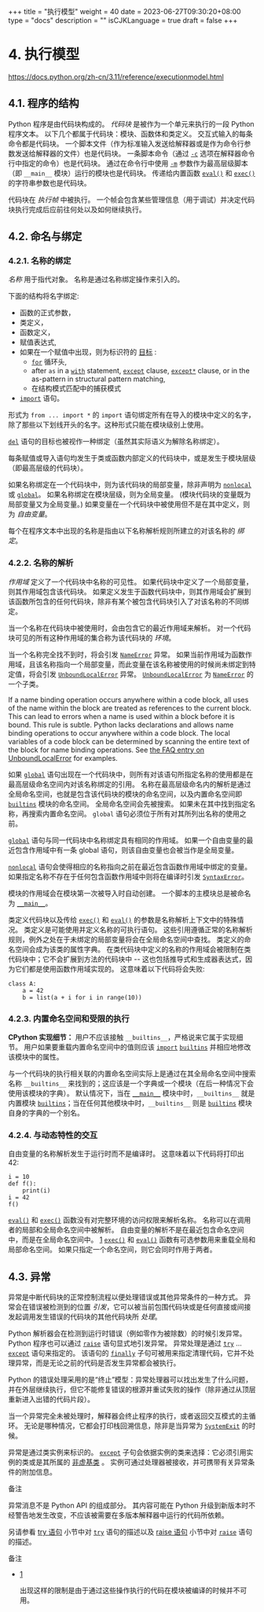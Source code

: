 +++
title = "执行模型"
weight = 40
date = 2023-06-27T09:30:20+08:00
type = "docs"
description = ""
isCJKLanguage = true
draft = false
+++

# 4. 执行模型

https://docs.python.org/zh-cn/3.11/reference/executionmodel.html



## 4.1. 程序的结构

Python 程序是由代码块构成的。 *代码块* 是被作为一个单元来执行的一段 Python 程序文本。 以下几个都属于代码块：模块、函数体和类定义。 交互式输入的每条命令都是代码块。 一个脚本文件（作为标准输入发送给解释器或是作为命令行参数发送给解释器的文件）也是代码块。 一条脚本命令（通过 [`-c`](https://docs.python.org/zh-cn/3.11/using/cmdline.html#cmdoption-c) 选项在解释器命令行中指定的命令）也是代码块。 通过在命令行中使用 [`-m`](https://docs.python.org/zh-cn/3.11/using/cmdline.html#cmdoption-m) 参数作为最高层级脚本（即 `__main__` 模块）运行的模块也是代码块。 传递给内置函数 [`eval()`](https://docs.python.org/zh-cn/3.11/library/functions.html#eval) 和 [`exec()`](https://docs.python.org/zh-cn/3.11/library/functions.html#exec) 的字符串参数也是代码块。

代码块在 *执行帧* 中被执行。 一个帧会包含某些管理信息（用于调试）并决定代码块执行完成后应前往何处以及如何继续执行。



## 4.2. 命名与绑定



### 4.2.1. 名称的绑定

*名称* 用于指代对象。 名称是通过名称绑定操作来引入的。

下面的结构将名字绑定:

- 函数的正式参数，
- 类定义，
- 函数定义，
- 赋值表达式,
- 如果在一个赋值中出现，则为标识符的 [目标](https://docs.python.org/zh-cn/3.11/reference/simple_stmts.html#assignment) :
  - [`for`](https://docs.python.org/zh-cn/3.11/reference/compound_stmts.html#for) 循环头,
  - after `as` in a [`with`](https://docs.python.org/zh-cn/3.11/reference/compound_stmts.html#with) statement, [`except`](https://docs.python.org/zh-cn/3.11/reference/compound_stmts.html#except) clause, [`except*`](https://docs.python.org/zh-cn/3.11/reference/compound_stmts.html#except-star) clause, or in the as-pattern in structural pattern matching,
  - 在结构模式匹配中的捕获模式
- [`import`](https://docs.python.org/zh-cn/3.11/reference/simple_stmts.html#import) 语句。

形式为 `from ... import *` 的 `import` 语句绑定所有在导入的模块中定义的名字，除了那些以下划线开头的名字。这种形式只能在模块级别上使用。

[`del`](https://docs.python.org/zh-cn/3.11/reference/simple_stmts.html#del) 语句的目标也被视作一种绑定（虽然其实际语义为解除名称绑定）。

每条赋值或导入语句均发生于类或函数内部定义的代码块中，或是发生于模块层级（即最高层级的代码块）。

如果名称绑定在一个代码块中，则为该代码块的局部变量，除非声明为 [`nonlocal`](https://docs.python.org/zh-cn/3.11/reference/simple_stmts.html#nonlocal) 或 [`global`](https://docs.python.org/zh-cn/3.11/reference/simple_stmts.html#global)。 如果名称绑定在模块层级，则为全局变量。 (模块代码块的变量既为局部变量又为全局变量。) 如果变量在一个代码块中被使用但不是在其中定义，则为 *自由变量*。

每个在程序文本中出现的名称是指由以下名称解析规则所建立的对该名称的 *绑定*。



### 4.2.2. 名称的解析

*作用域* 定义了一个代码块中名称的可见性。 如果代码块中定义了一个局部变量，则其作用域包含该代码块。 如果定义发生于函数代码块中，则其作用域会扩展到该函数所包含的任何代码块，除非有某个被包含代码块引入了对该名称的不同绑定。

当一个名称在代码块中被使用时，会由包含它的最近作用域来解析。 对一个代码块可见的所有这种作用域的集合称为该代码块的 *环境*。

当一个名称完全找不到时，将会引发 [`NameError`](https://docs.python.org/zh-cn/3.11/library/exceptions.html#NameError) 异常。 如果当前作用域为函数作用域，且该名称指向一个局部变量，而此变量在该名称被使用的时候尚未绑定到特定值，将会引发 [`UnboundLocalError`](https://docs.python.org/zh-cn/3.11/library/exceptions.html#UnboundLocalError) 异常。 [`UnboundLocalError`](https://docs.python.org/zh-cn/3.11/library/exceptions.html#UnboundLocalError) 为 [`NameError`](https://docs.python.org/zh-cn/3.11/library/exceptions.html#NameError) 的一个子类。

If a name binding operation occurs anywhere within a code block, all uses of the name within the block are treated as references to the current block. This can lead to errors when a name is used within a block before it is bound. This rule is subtle. Python lacks declarations and allows name binding operations to occur anywhere within a code block. The local variables of a code block can be determined by scanning the entire text of the block for name binding operations. See [the FAQ entry on UnboundLocalError](https://docs.python.org/zh-cn/3.11/faq/programming.html#faq-unboundlocalerror) for examples.

如果 [`global`](https://docs.python.org/zh-cn/3.11/reference/simple_stmts.html#global) 语句出现在一个代码块中，则所有对该语句所指定名称的使用都是在最高层级命名空间内对该名称绑定的引用。 名称在最高层级命名内的解析是通过全局命名空间，也就是包含该代码块的模块的命名空间，以及内置命名空间即 [`builtins`](https://docs.python.org/zh-cn/3.11/library/builtins.html#module-builtins) 模块的命名空间。 全局命名空间会先被搜索。 如果未在其中找到指定名称，再搜索内置命名空间。 `global` 语句必须位于所有对其所列出名称的使用之前。

[`global`](https://docs.python.org/zh-cn/3.11/reference/simple_stmts.html#global) 语句与同一代码块中名称绑定具有相同的作用域。 如果一个自由变量的最近包含作用域中有一条 global 语句，则该自由变量也会被当作是全局变量。

[`nonlocal`](https://docs.python.org/zh-cn/3.11/reference/simple_stmts.html#nonlocal) 语句会使得相应的名称指向之前在最近包含函数作用域中绑定的变量。 如果指定名称不存在于任何包含函数作用域中则将在编译时引发 [`SyntaxError`](https://docs.python.org/zh-cn/3.11/library/exceptions.html#SyntaxError)。

模块的作用域会在模块第一次被导入时自动创建。 一个脚本的主模块总是被命名为 [`__main__`](https://docs.python.org/zh-cn/3.11/library/__main__.html#module-__main__)。

类定义代码块以及传给 [`exec()`](https://docs.python.org/zh-cn/3.11/library/functions.html#exec) 和 [`eval()`](https://docs.python.org/zh-cn/3.11/library/functions.html#eval) 的参数是名称解析上下文中的特殊情况。 类定义是可能使用并定义名称的可执行语句。 这些引用遵循正常的名称解析规则，例外之处在于未绑定的局部变量将会在全局命名空间中查找。 类定义的命名空间会成为该类的属性字典。 在类代码块中定义的名称的作用域会被限制在类代码块中；它不会扩展到方法的代码块中 -- 这也包括推导式和生成器表达式，因为它们都是使用函数作用域实现的。 这意味着以下代码将会失败:

```
class A:
    a = 42
    b = list(a + i for i in range(10))
```



### 4.2.3. 内置命名空间和受限的执行

**CPython 实现细节：** 用户不应该接触 `__builtins__`，严格说来它属于实现细节。 用户如果要重载内置命名空间中的值则应该 [`import`](https://docs.python.org/zh-cn/3.11/reference/simple_stmts.html#import) [`builtins`](https://docs.python.org/zh-cn/3.11/library/builtins.html#module-builtins) 并相应地修改该模块中的属性。

与一个代码块的执行相关联的内置命名空间实际上是通过在其全局命名空间中搜索名称 `__builtins__` 来找到的；这应该是一个字典或一个模块（在后一种情况下会使用该模块的字典）。 默认情况下，当在 [`__main__`](https://docs.python.org/zh-cn/3.11/library/__main__.html#module-__main__) 模块中时，`__builtins__` 就是内置模块 [`builtins`](https://docs.python.org/zh-cn/3.11/library/builtins.html#module-builtins)；当在任何其他模块中时，`__builtins__` 则是 [`builtins`](https://docs.python.org/zh-cn/3.11/library/builtins.html#module-builtins) 模块自身的字典的一个别名。



### 4.2.4. 与动态特性的交互

自由变量的名称解析发生于运行时而不是编译时。 这意味着以下代码将打印出 42:

```
i = 10
def f():
    print(i)
i = 42
f()
```

[`eval()`](https://docs.python.org/zh-cn/3.11/library/functions.html#eval) 和 [`exec()`](https://docs.python.org/zh-cn/3.11/library/functions.html#exec) 函数没有对完整环境的访问权限来解析名称。 名称可以在调用者的局部和全局命名空间中被解析。 自由变量的解析不是在最近包含命名空间中，而是在全局命名空间中。 [1](https://docs.python.org/zh-cn/3.11/reference/executionmodel.html#id3) [`exec()`](https://docs.python.org/zh-cn/3.11/library/functions.html#exec) 和 [`eval()`](https://docs.python.org/zh-cn/3.11/library/functions.html#eval) 函数有可选参数用来重载全局和局部命名空间。 如果只指定一个命名空间，则它会同时作用于两者。



## 4.3. 异常



异常是中断代码块的正常控制流程以便处理错误或其他异常条件的一种方式。 异常会在错误被检测到的位置 *引发*，它可以被当前包围代码块或是任何直接或间接发起调用发生错误的代码块的其他代码块所 *处理*。

Python 解析器会在检测到运行时错误（例如零作为被除数）的时候引发异常。 Python 程序也可以通过 [`raise`](https://docs.python.org/zh-cn/3.11/reference/simple_stmts.html#raise) 语句显式地引发异常。 异常处理是通过 [`try`](https://docs.python.org/zh-cn/3.11/reference/compound_stmts.html#try) ... [`except`](https://docs.python.org/zh-cn/3.11/reference/compound_stmts.html#except) 语句来指定的。 该语句的 [`finally`](https://docs.python.org/zh-cn/3.11/reference/compound_stmts.html#finally) 子句可被用来指定清理代码，它并不处理异常，而是无论之前的代码是否发生异常都会被执行。

Python 的错误处理采用的是“终止”模型：异常处理器可以找出发生了什么问题，并在外层继续执行，但它不能修复错误的根源并重试失败的操作（除非通过从顶层重新进入出错的代码片段）。

当一个异常完全未被处理时，解释器会终止程序的执行，或者返回交互模式的主循环。 无论是哪种情况，它都会打印栈回溯信息，除非是当异常为 [`SystemExit`](https://docs.python.org/zh-cn/3.11/library/exceptions.html#SystemExit) 的时候。

异常是通过类实例来标识的。 [`except`](https://docs.python.org/zh-cn/3.11/reference/compound_stmts.html#except) 子句会依据实例的类来选择：它必须引用实例的类或是其所属的 [非虚基类](https://docs.python.org/zh-cn/3.11/glossary.html#term-abstract-base-class) 。 实例可通过处理器被接收，并可携带有关异常条件的附加信息。

备注

 

异常消息不是 Python API 的组成部分。 其内容可能在 Python 升级到新版本时不经警告地发生改变，不应该被需要在多版本解释器中运行的代码所依赖。

另请参看 [try 语句](https://docs.python.org/zh-cn/3.11/reference/compound_stmts.html#try) 小节中对 [`try`](https://docs.python.org/zh-cn/3.11/reference/compound_stmts.html#try) 语句的描述以及 [raise 语句](https://docs.python.org/zh-cn/3.11/reference/simple_stmts.html#raise) 小节中对 [`raise`](https://docs.python.org/zh-cn/3.11/reference/simple_stmts.html#raise) 语句的描述。

备注

- [1](https://docs.python.org/zh-cn/3.11/reference/executionmodel.html#id1)

  出现这样的限制是由于通过这些操作执行的代码在模块被编译的时候并不可用。